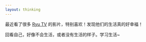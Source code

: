 ```yaml
---
layout: thinking
---
```


最近看了很多 <a href="https://www.youtube.com/channel/UCCZS6YMggfiRV_U7NuiNNsg">Ryu TV</a> 的影片，特别喜欢！发现他们的生活真的好幸福！

回看自己，好像不会生活，或者没有生活的样子。学习生活~

